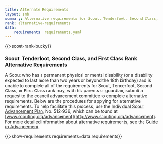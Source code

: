 ```yaml
---
title: Alternate Requirements
layout: smb
summary: Alternative requirements for Scout, Tenderfoot, Second Class, and First Class
rank: alternative-requirements
data:
    requirements: requirements.yaml
---
```


{{>scout-rank-bucky}}

### Scout, Tenderfoot, Second Class, and First Class Rank Alternative Requirements

A Scout who has a permanent physical or mental disability (or a disability expected to last more than two years or beyond the 18th birthday) and is unable to complete all of the requirements for Scout, Tenderfoot, Second Class, or First Class rank may, with his parents or guardian, submit a request to the council advancement committee to complete alternative requirements. Below are the procedures for applying for alternative requirements. To help facilitate this process, use the [Individual Scout Advancement Plan](https://filestore.scouting.org/filestore/pdf/512-936_wb.pdf), No. 512-936, which can be found at [www.scouting.org/advancement](http://www.scouting.org/advancement). For more detailed information about alternative requirements, see the [Guide to Advancement](https://www.scouting.org/resources/guide-to-advancement/contents/).

{{>show-requirements requirements=data.requirements}}
